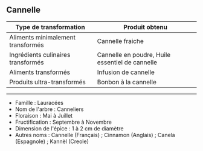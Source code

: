 ## Cannelle

| **Type de transformation**         | **Produit obtenu**                              |
| ---------------------------------- | ----------------------------------------------- |
| Aliments minimalement transformés  | Cannelle fraiche                                |
| Ingrédients culinaires transformés | Cannelle en poudre, Huile essentiel de cannelle |
| Aliments transformés               | Infusion de cannelle                            |
| Produits ultra-transformés         | Bonbon à la cannelle                            |

---

- Famille : Lauracées
- Nom de l'arbre : Canneliers
- Floraison : Mai à Juillet
- Fructification : Septembre à Novembre
- Dimension de l'épice : 1 à 2 cm de diamètre
- Autres noms : Cannelle (Français) ; Cinnamon (Anglais) ; Canela (Espagnole) ; Kannèl (Creole)
